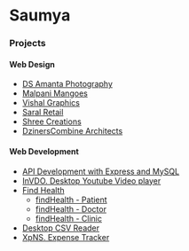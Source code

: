 Saumya
=============


### Projects

#### Web Design

 - [DS Amanta Photography][6]
 - [Malpani Mangoes][1]
 - [Vishal Graphics][2]
 - [Saral Retail][3]
 - [Shree Creations][4]
 - [DzinersCombine Architects][5]


#### Web Development

 - [API Development with Express and MySQL][wd-5]
 - [InVDO. Desktop Youtube Video player][wd-4]
 - [Find Health][wd-1]
 	- [findHealth - Patient][wd-1-1]
 	- [findHealth - Doctor][wd-1-2]
 	- [findHealth - Clinic][wd-1-3]
 - [Desktop CSV Reader][wd-2]
 - [XpNS. Expense Tracker][wd-3]









[1]: https://saumya.github.io/WebDesignDemo2/
[2]: https://saumya.github.io/WebDesign_vishalgraphics/
[3]: https://saumya.github.io/saral-retail/
[4]: https://saumya.github.io/WebDesignDemo1/
[5]: https://github.com/saumya/dcarchitects.in
[6]: http://dsamanta.com/

[wd-2]: https://github.com/saumya/desktop-csv-reader
[wd-3]: https://github.com/saumya/xpns
[wd-4]: https://github.com/saumya/InVDO
[wd-5]: https://github.com/saumya/NodeOrmApi_104

[wd-1]: https://findhealth.today/
[wd-1-1]: https://github.com/saumya/charaka_patient
[wd-1-2]: https://github.com/saumya/charaka_doctor
[wd-1-3]: https://github.com/saumya/charaka_clinic










